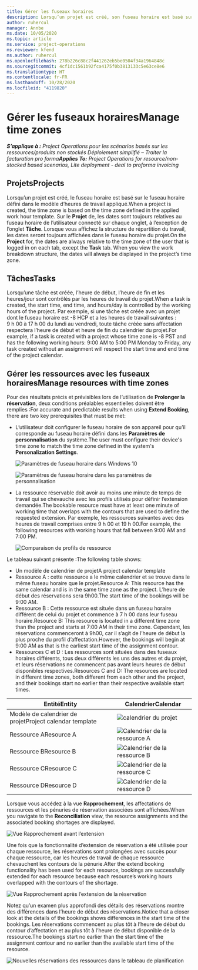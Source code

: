 ```yaml
---
title: Gérer les fuseaux horaires
description: Lorsqu’un projet est créé, son fuseau horaire est basé sur le fuseau horaire défini dans le modèle d’heures de travail appliqué.
author: ruhercul
manager: Annbe
ms.date: 10/05/2020
ms.topic: article
ms.service: project-operations
ms.reviewer: kfend
ms.author: ruhercul
ms.openlocfilehash: 278b226c88c2f441262eb5be0504f34a1964848c
ms.sourcegitcommit: 4cf1dc1561b92fca4175f0b3813133c5e63ce8e6
ms.translationtype: HT
ms.contentlocale: fr-FR
ms.lasthandoff: 10/28/2020
ms.locfileid: "4119820"
---
```

# <a name="manage-time-zones"></a><span data-ttu-id="4d96e-103">Gérer les fuseaux horaires</span><span class="sxs-lookup"><span data-stu-id="4d96e-103">Manage time zones</span></span>

<span data-ttu-id="4d96e-104">_**S’applique à :** Project Operations pour les scénarios basés sur les ressources/produits non stockés Déploiement simplifié – Traiter la facturation pro forma_</span><span class="sxs-lookup"><span data-stu-id="4d96e-104">_**Applies To:** Project Operations for resource/non-stocked based scenarios, Lite deployment - deal to proforma invoicing_</span></span>


## <a name="projects"></a><span data-ttu-id="4d96e-105">Projets</span><span class="sxs-lookup"><span data-stu-id="4d96e-105">Projects</span></span>

<span data-ttu-id="4d96e-106">Lorsqu’un projet est créé, le fuseau horaire est basé sur le fuseau horaire défini dans le modèle d’heures de travail appliqué.</span><span class="sxs-lookup"><span data-stu-id="4d96e-106">When a project is created, the time zone is based on the time zone defined in the applied work hour template.</span></span> <span data-ttu-id="4d96e-107">Sur le **Projet** de, les dates sont toujours relatives au fuseau horaire de l’utilisateur connecté sur chaque onglet, à l’exception de l’onglet **Tâche**. Lorsque vous affichez la structure de répartition du travail, les dates seront toujours affichées dans le fuseau horaire du projet.</span><span class="sxs-lookup"><span data-stu-id="4d96e-107">On the **Project** for, the dates are always relative to the time zone of the user that is logged in on each tab, except the **Task** tab. When you view the work breakdown structure, the dates will always be displayed in the project’s time zone.</span></span>

## <a name="tasks"></a><span data-ttu-id="4d96e-108">Tâches</span><span class="sxs-lookup"><span data-stu-id="4d96e-108">Tasks</span></span>

<span data-ttu-id="4d96e-109">Lorsqu’une tâche est créée, l’heure de début, l’heure de fin et les heures/jour sont contrôlés par les heures de travail du projet.</span><span class="sxs-lookup"><span data-stu-id="4d96e-109">When a task is created, the start time, end time, and hours/day is controlled by the working hours of the project.</span></span> <span data-ttu-id="4d96e-110">Par exemple, si une tâche est créée avec un projet dont le fuseau horaire est -8 HCP et a les heures de travail suivantes : 9 h 00 à 17 h 00 du lundi au vendredi, toute tâche créée sans affectation respectera l’heure de début et heure de fin du calendrier du projet.</span><span class="sxs-lookup"><span data-stu-id="4d96e-110">For example, if a task is created with a project whose time zone is -8 PST and has the following working hours: 9:00 AM to 5:00 PM Monday to Friday, any task created without an assignment will respect the start time and end time of the project calendar.</span></span>

## <a name="manage-resources-with-time-zones"></a><span data-ttu-id="4d96e-111">Gérer les ressources avec les fuseaux horaires</span><span class="sxs-lookup"><span data-stu-id="4d96e-111">Manage resources with time zones</span></span>

<span data-ttu-id="4d96e-112">Pour des résultats précis et prévisibles lors de l’utilisation de **Prolonger la réservation**, deux conditions préalables essentielles doivent être remplies :</span><span class="sxs-lookup"><span data-stu-id="4d96e-112">For accurate and predictable results when using **Extend Booking**, there are two key prerequisites that must be met:</span></span>  

- <span data-ttu-id="4d96e-113">L’utilisateur doit configurer le fuseau horaire de son appareil pour qu’il corresponde au fuseau horaire défini dans les **Paramètres de personnalisation** du système.</span><span class="sxs-lookup"><span data-stu-id="4d96e-113">The user must configure their device's time zone to match the time zone defined in the system's **Personalization Settings**.</span></span>
 
  ![Paramètres de fuseau horaire dans Windows 10](media/reconcile-assignments-03.png)

  ![Paramètres de fuseau horaire dans les paramètres de personnalisation](media/reconcile-assignments-04.png)
 
- <span data-ttu-id="4d96e-116">La ressource réservable doit avoir au moins une minute de temps de travail qui se chevauche avec les profils utilisés pour définir l’extension demandée.</span><span class="sxs-lookup"><span data-stu-id="4d96e-116">The bookable resource must have at least one minute of working time that overlaps with the contours that are used to define the requested extension.</span></span> <span data-ttu-id="4d96e-117">Par exemple, les ressources suivantes avec des heures de travail comprises entre 9 h 00 et 19 h 00.</span><span class="sxs-lookup"><span data-stu-id="4d96e-117">For example, the following resources with working hours that fall between 9:00 AM and 7:00 PM.</span></span> 

  ![Comparaison de profils de ressource](media/reconcile-assignments-05.png)

<span data-ttu-id="4d96e-119">Le tableau suivant présente :</span><span class="sxs-lookup"><span data-stu-id="4d96e-119">The following table shows:</span></span>

- <span data-ttu-id="4d96e-120">Un modèle de calendrier de projet</span><span class="sxs-lookup"><span data-stu-id="4d96e-120">A project calendar template</span></span>
- <span data-ttu-id="4d96e-121">Ressource A : cette ressource a le même calendrier et se trouve dans le même fuseau horaire que le projet.</span><span class="sxs-lookup"><span data-stu-id="4d96e-121">Resource A: This resource has the same calendar and is in the same time zone as the project.</span></span> <span data-ttu-id="4d96e-122">L’heure de début des réservations sera 9h00.</span><span class="sxs-lookup"><span data-stu-id="4d96e-122">The start time of the bookings will be 9:00 AM.</span></span>
- <span data-ttu-id="4d96e-123">Ressource B : Cette ressource est située dans un fuseau horaire différent de celui du projet et commence à 7 h 00 dans leur fuseau horaire.</span><span class="sxs-lookup"><span data-stu-id="4d96e-123">Resource B: This resource is located in a different time zone than the project and starts at 7:00 AM in their time zone.</span></span> <span data-ttu-id="4d96e-124">Cependant, les réservations commenceront à 9h00, car il s’agit de l’heure de début la plus proche du profil d’affectation.</span><span class="sxs-lookup"><span data-stu-id="4d96e-124">However, the bookings will begin at 9:00 AM as that is the earliest start time of the assignment contour.</span></span>
- <span data-ttu-id="4d96e-125">Ressources C et D : Les ressources sont situées dans des fuseaux horaires différents, tous deux différents les uns des autres et du projet, et leurs réservations ne commencent pas avant leurs heures de début disponibles respectives.</span><span class="sxs-lookup"><span data-stu-id="4d96e-125">Resources C and D: The resources are located in different time zones, both different from each other and the project, and their bookings start no earlier than their respective available start times.</span></span>

|<span data-ttu-id="4d96e-126">Entité</span><span class="sxs-lookup"><span data-stu-id="4d96e-126">Entity</span></span>  |<span data-ttu-id="4d96e-127">Calendrier</span><span class="sxs-lookup"><span data-stu-id="4d96e-127">Calendar</span></span>  |
|-|-|
|<span data-ttu-id="4d96e-128">Modèle de calendrier de projet</span><span class="sxs-lookup"><span data-stu-id="4d96e-128">Project calendar template</span></span>   | ![calendrier du projet](media/reconcile-assignments-06.png) |
|<span data-ttu-id="4d96e-130">Ressource A</span><span class="sxs-lookup"><span data-stu-id="4d96e-130">Resource A</span></span>  | ![Calendrier de la ressource A](media/reconcile-assignments-06.png) |
|<span data-ttu-id="4d96e-132">Ressource B</span><span class="sxs-lookup"><span data-stu-id="4d96e-132">Resource B</span></span>  |  ![Calendrier de la ressource B](media/reconcile-assignments-07.png) |
|<span data-ttu-id="4d96e-134">Ressource C</span><span class="sxs-lookup"><span data-stu-id="4d96e-134">Resource C</span></span>  |  ![Calendrier de la ressource C](media/reconcile-assignments-08.png) |
|<span data-ttu-id="4d96e-136">Ressource D</span><span class="sxs-lookup"><span data-stu-id="4d96e-136">Resource D</span></span>  | ![Calendrier de la ressource D](media/reconcile-assignments-09.png)  |
 
<span data-ttu-id="4d96e-138">Lorsque vous accédez à la vue **Rapprochement**, les affectations de ressources et les pénuries de réservation associées sont affichées.</span><span class="sxs-lookup"><span data-stu-id="4d96e-138">When you navigate to the **Reconciliation** view, the resource assignments and the associated booking shortages are displayed.</span></span>

![Vue Rapprochement avant l’extension](media/reconcile-assignments-10.png)

<span data-ttu-id="4d96e-140">Une fois que la fonctionnalité d’extension de réservation a été utilisée pour chaque ressource, les réservations sont prolongées avec succès pour chaque ressource, car les heures de travail de chaque ressource chevauchent les contours de la pénurie.</span><span class="sxs-lookup"><span data-stu-id="4d96e-140">After the extend booking functionality has been used for each resource, bookings are successfully extended for each resource because each resource’s working hours overlapped with the contours of the shortage.</span></span>

![Vue Rapprochement après l’extension de la réservation](media/reconcile-assignments-11.png) 

<span data-ttu-id="4d96e-142">Notez qu’un examen plus approfondi des détails des réservations montre des différences dans l’heure de début des réservations.</span><span class="sxs-lookup"><span data-stu-id="4d96e-142">Notice that a closer look at the details of the bookings shows differences in the start time of the bookings.</span></span> <span data-ttu-id="4d96e-143">Les réservations commencent au plus tôt à l’heure de début du contour d’affectation et au plus tôt à l’heure de début disponible de la ressource.</span><span class="sxs-lookup"><span data-stu-id="4d96e-143">The bookings start no earlier than the start time of the assignment contour and no earlier than the available start time of the resource.</span></span>

![Nouvelles réservations des ressources dans le tableau de planification](media/reconcile-assignments-12.png)
